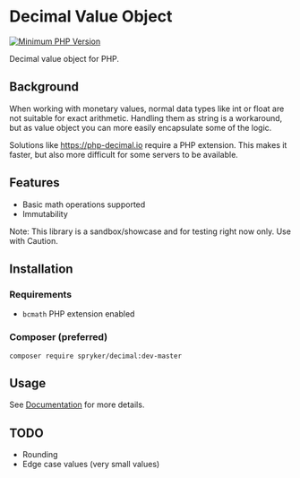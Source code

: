 #  Decimal Value Object

[![Minimum PHP Version](https://img.shields.io/badge/php-%3E%3D%207.1-8892BF.svg)](https://php.net/)

Decimal value object for PHP.

## Background
When working with monetary values, normal data types like int or float are not suitable for exact arithmetic.
Handling them as string is a workaround, but as value object you can more easily encapsulate some of the logic. 

Solutions like https://php-decimal.io require a PHP extension. This makes it faster, but also more difficult for some
servers to be available.

## Features

- Basic math operations supported
- Immutability

Note: This library is a sandbox/showcase and for testing right now only.
Use with Caution.

## Installation

### Requirements

- `bcmath` PHP extension enabled

### Composer (preferred)
```
composer require spryker/decimal:dev-master
```

## Usage

See [Documentation](/docs) for more details.

## TODO
- Rounding
- Edge case values (very small values)
